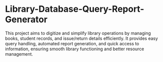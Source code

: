 # Library-Database-Query-Report-Generator
This project aims to digitize and simplify library operations by managing books, student records, and issue/return details efficiently. It provides easy query handling, automated report generation, and quick access to information, ensuring smooth library functioning and better resource management.
